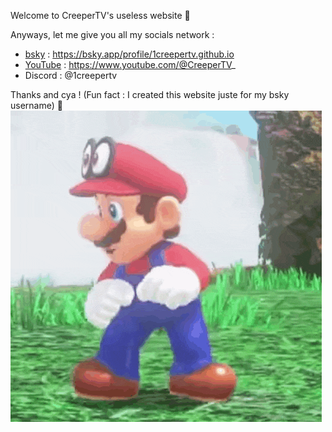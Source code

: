 Welcome to CreeperTV's useless website 🥳

Anyways, let me give you all my socials network :
- [bsky](https://bsky.app/profile/1creepertv.github.io) : https://bsky.app/profile/1creepertv.github.io
- [YouTube](https://www.youtube.com/@CreeperTV_) : https://www.youtube.com/@CreeperTV_
- Discord : @1creepertv

Thanks and cya !
(Fun fact : I created this website juste for my bsky username) 🤫
![Mario Dance](https://raw.githubusercontent.com/1CreeperTV/1creepertv.github.io/refs/heads/main/mario-mario-dancing.gif)
